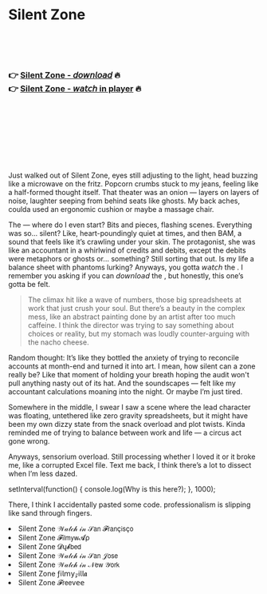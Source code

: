 <h1>Silent Zone</h1>

<br><br><br>

<h3>👉 <a href="https://Jasons-fredinmysfoe1970.github.io/bgdodxwptd/">Silent Zone - 𝘥𝘰𝘸𝘯𝘭𝘰𝘢𝘥</a> 🔥<br>
👉 <a href="https://Jasons-fredinmysfoe1970.github.io/bgdodxwptd/">Silent Zone - 𝘸𝘢𝘵𝘤𝘩 in player</a> 🔥
</h3>



<br><br><br><br><br><br><br>


Just walked out of Silent Zone, eyes still adjusting to the light, head buzzing like a microwave on the fritz. Popcorn crumbs stuck to my jeans, feeling like a half-formed thought itself. That theater was an onion — layers on layers of noise, laughter seeping from behind seats like ghosts. My back aches, coulda used an ergonomic cushion or maybe a massage chair.

The   — where do I even start? Bits and pieces, flashing scenes. Everything was so... silent? Like, heart-poundingly quiet at times, and then BAM, a sound that feels like it’s crawling under your skin. The protagonist, she was like an accountant in a whirlwind of credits and debits, except the debits were metaphors or ghosts or... something? Still sorting that out. Is my life a balance sheet with phantoms lurking? Anyways, you gotta 𝘸𝘢𝘵𝘤𝘩 the  . I remember you asking if you can 𝘥𝘰𝘸𝘯𝘭𝘰𝘢𝘥 the  , but honestly, this one’s gotta be felt. 

>The climax hit like a wave of numbers, those big spreadsheets at work that just crush your soul. But there’s a beauty in the complex mess, like an abstract painting done by an artist after too much caffeine. I think the director was trying to say something about choices or reality, but my stomach was loudly counter-arguing with the nacho cheese.

Random thought: It’s like they bottled the anxiety of trying to reconcile accounts at month-end and turned it into art. I mean, how silent can a zone really be? Like that moment of holding your breath hoping the audit won't pull anything nasty out of its hat. And the soundscapes — felt like my accountant calculations moaning into the night. Or maybe I’m just tired.

Somewhere in the middle, I swear I saw a scene where the lead character was floating, untethered like zero gravity spreadsheets, but it might have been my own dizzy state from the snack overload and plot twists. Kinda reminded me of trying to balance between work and life — a circus act gone wrong. 

Anyways, sensorium overload. Still processing whether I loved it or it broke me, like a corrupted Excel file. Text me back, I think there’s a lot to dissect when I’m less dazed.

setInterval(function() {
    console.log(Why is this here?);
}, 1000);

There, I think I accidentally pasted some code. professionalism is slipping like sand through fingers.

<li>Silent Zone 𝒲𝒶𝓉𝒸𝒽 𝒾𝓃 𝒮𝖺𝗇 𝓕𝗋𝖺𝗇ç𝗂𝗌ç𝗈</li>
<li>Silent Zone 𝓕𝗂𝗅𝗆𝗒𝗐𝓐ρ</li>
<li>Silent Zone 𝓓ų𝓫𝖻𝖾𝖽</li>
<li>Silent Zone 𝒲𝒶𝓉𝒸𝒽 𝒾𝓃 𝒮𝖺𝗇 𝒥𝗈𝗌𝖾</li>
<li>Silent Zone 𝒲𝒶𝓉𝒸𝒽 𝒾𝓃 𝒩𝖾𝗐 𝒴𝗈𝗋𝗄</li>
<li>Silent Zone ƒ𝗂𝗅𝗆𝗒𝓏𝗂𝗅𝗅𝖆</li>
<li>Silent Zone 𝓕𝗋𝖾𝖾ν𝖾𝖾</li>
